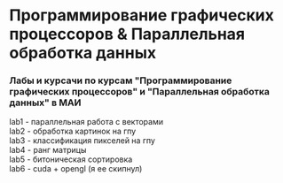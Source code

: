 # Программирование графических процессоров & Параллельная обработка данных
### Лабы и курсачи по курсам "Программирование графических процессоров" и "Параллельная обработка данных" в МАИ

lab1 - параллельная работа с векторами  
lab2 - обработка картинок на гпу  
lab3 - классификация пикселей на гпу  
lab4 - ранг матрицы  
lab5 - битоническая сортировка  
lab6 - cuda + opengl (я ее скипнул)  

